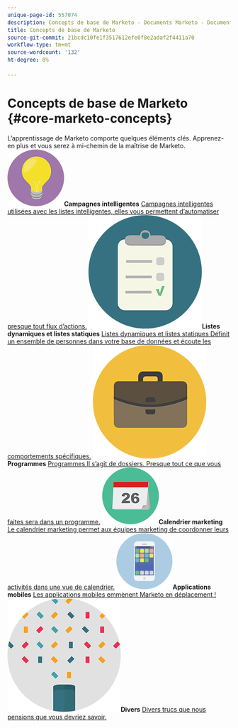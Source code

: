 ```yaml
---
unique-page-id: 557074
description: Concepts de base de Marketo - Documents Marketo - Documentation du produit
title: Concepts de base de Marketo
source-git-commit: 21bcdc10fe1f3517612efe0f8e2adaf2f4411a70
workflow-type: tm+mt
source-wordcount: '132'
ht-degree: 0%

---
```



# Concepts de base de Marketo {#core-marketo-concepts}

L’apprentissage de Marketo comporte quelques éléments clés. Apprenez-en plus et vous serez à mi-chemin de la maîtrise de Marketo.
**![Campagnes intelligentes](assets/seo-01.png)Campagnes intelligentes** [Campagnes intelligentes utilisées avec les listes intelligentes, elles vous permettent d’automatiser presque tout flux d’actions.](https://docs.marketo.com/display/DOCS/Smart+Campaigns)     **![Listes dynamiques et listes statiques](assets/office-35.png)Listes dynamiques et listes statiques** [Listes dynamiques et listes statiques Définit un ensemble de personnes dans votre base de données et écoute les comportements spécifiques.](https://docs.marketo.com/display/DOCS/Smart+Lists+and+Static+Lists)     **![Programmes](assets/office-02.png)Programmes** [Programmes Il s’agit de dossiers. Presque tout ce que vous faites sera dans un programme.](https://docs.marketo.com/display/DOCS/Programs)     **![Calendrier marketing](assets/office-10.png)Calendrier marketing** [Le calendrier marketing permet aux équipes marketing de coordonner leurs activités dans une vue de calendrier.](https://docs.marketo.com/display/DOCS/Marketing+Calendar)     **![Applications mobiles](assets/mobile-apps.png)Applications mobiles** [Les applications mobiles emmènent Marketo en déplacement !](core-marketo-concepts/mobile-apps.md)     **![Divers](assets/party-11.png)Divers** [Divers trucs que nous pensions que vous devriez savoir.](https://docs.marketo.com/display/DOCS/Miscellaneous)
